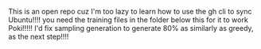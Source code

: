 This is an open repo cuz I'm too lazy to learn how to use the gh cli to sync Ubuntu!!!! you need the training files in the folder below this for it to work Poki!!!!! I'd fix sampling generation to generate 80% as similarly as greedy, as the next step!!!! 
